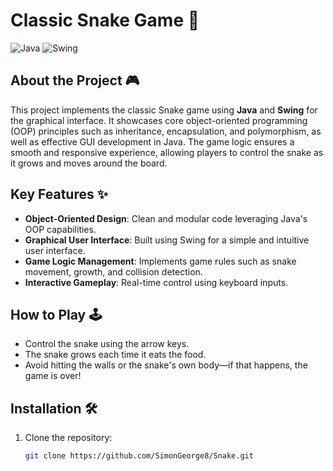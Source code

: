 # Classic Snake Game 🐍

![Java](https://img.shields.io/badge/Java-ED8B00?style=for-the-badge&logo=java&logoColor=white)
![Swing](https://img.shields.io/badge/Swing-GUI-blue)

## About the Project 🎮
This project implements the classic Snake game using **Java** and **Swing** for the graphical interface. It showcases core object-oriented programming (OOP) principles such as inheritance, encapsulation, and polymorphism, as well as effective GUI development in Java. The game logic ensures a smooth and responsive experience, allowing players to control the snake as it grows and moves around the board.

## Key Features ✨
- **Object-Oriented Design**: Clean and modular code leveraging Java's OOP capabilities.
- **Graphical User Interface**: Built using Swing for a simple and intuitive user interface.
- **Game Logic Management**: Implements game rules such as snake movement, growth, and collision detection.
- **Interactive Gameplay**: Real-time control using keyboard inputs.
  
## How to Play 🕹️
- Control the snake using the arrow keys.
- The snake grows each time it eats the food.
- Avoid hitting the walls or the snake's own body—if that happens, the game is over!

## Installation 🛠️
1. Clone the repository:
   ```bash
   git clone https://github.com/SimonGeorge8/Snake.git
